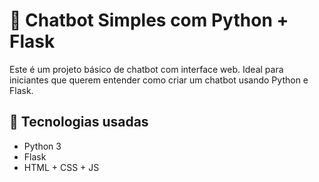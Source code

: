 # 🤖 Chatbot Simples com Python + Flask

Este é um projeto básico de chatbot com interface web. Ideal para iniciantes que querem entender como criar um chatbot usando Python e Flask.

## 🧰 Tecnologias usadas

- Python 3
- Flask
- HTML + CSS + JS
